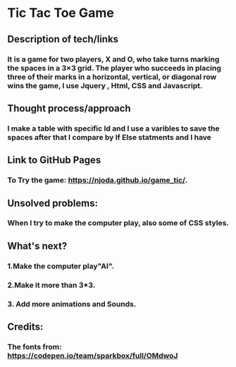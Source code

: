 # Tic Tac Toe Game

## Description of tech/links

### It is a game for two players, X and O, who take turns marking the spaces in a 3×3 grid. The player who succeeds in placing three of their marks in a horizontal, vertical, or diagonal row wins the game, I use Jquery , Html, CSS and Javascript.

## Thought process/approach

### I make a table with specific Id and I use a varibles to save the spaces after that I compare by If Else statments and I have

## Link to GitHub Pages

### To Try the game: https://njoda.github.io/game_tic/.

## Unsolved problems:

###  When I try to make the computer play, also some of CSS styles.

## What's next?

### 1.Make the computer play"AI".

### 2.Make it more than 3\*3.

### 3. Add more animations and Sounds.

## Credits:

### The fonts from: https://codepen.io/team/sparkbox/full/OMdwoJ
